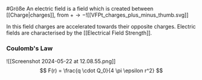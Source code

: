 #Größe 
An electric field is a field which is created between [[Charge|charges]], from $+\rightarrow -$![[VFPt_charges_plus_minus_thumb.svg]]

In this field charges are accelerated towards their opposite charges. Electric fields are characterised by the [[Electrical Field Strength]].
### Coulomb's Law
![[Screenshot 2024-05-22 at 12.08.55.png]]
$$
F(r) = \frac{q \cdot Q_0}{4 \pi \epsilon r^2}
$$